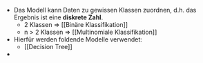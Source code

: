 - Das Modell kann Daten zu gewissen Klassen zuordnen, d.h. das Ergebnis ist eine **diskrete Zahl**.
	- 2 Klassen => [[Binäre Klassifikation]]
	- n > 2 Klassen => [[Multinomiale Klassifikation]]
- Hierfür werden foldende Modelle verwendet:
	- [[Decision Tree]]
-